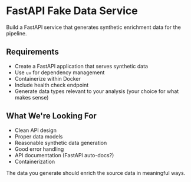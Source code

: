 # FastAPI Fake Data Service

Build a FastAPI service that generates synthetic enrichment data for the pipeline.

## Requirements

- Create a FastAPI application that serves synthetic data
- Use `uv` for dependency management
- Containerize within Docker
- Include health check endpoint
- Generate data types relevant to your analysis (your choice for what makes sense)

## What We're Looking For

- Clean API design
- Proper data models
- Reasonable synthetic data generation
- Good error handling
- API documentation (FastAPI auto-docs?)
- Containerization

The data you generate should enrich the source data in meaningful ways.
